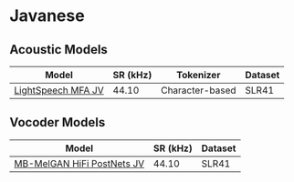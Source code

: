 # Javanese

## Acoustic Models

| Model                                                                   | SR (kHz) | Tokenizer       | Dataset |
| ----------------------------------------------------------------------- | -------- | --------------- | ------- |
| [LightSpeech MFA JV](https://huggingface.co/bookbot/lightspeech-mfa-jv) | 44.10    | Character-based | SLR41   |

## Vocoder Models

| Model                                                                                   | SR (kHz) | Dataset |
| --------------------------------------------------------------------------------------- | -------- | ------- |
| [MB-MelGAN HiFi PostNets JV](https://huggingface.co/bookbot/mb-melgan-hifi-postnets-jv) | 44.10    | SLR41   |
